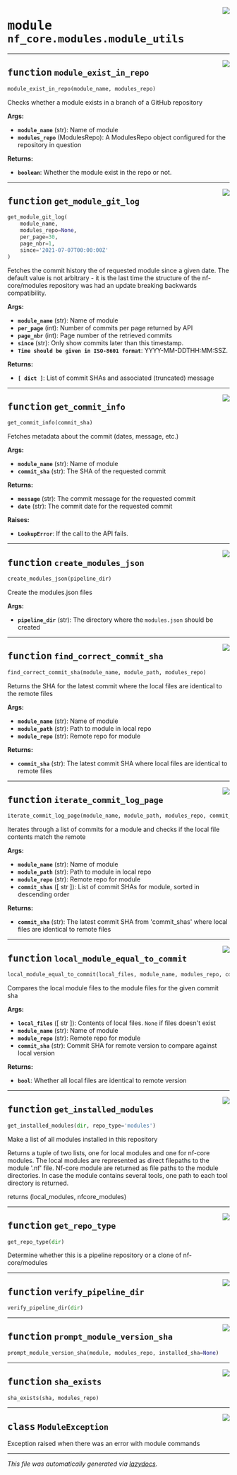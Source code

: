 <!-- markdownlint-disable -->

<a href="../../../../../../tools/nf_core/modules/module_utils.py#L0"><img align="right" style="float:right;" src="https://img.shields.io/badge/-source-cccccc?style=flat-square"></a>

# <kbd>module</kbd> `nf_core.modules.module_utils`

---

<a href="../../../../../../tools/nf_core/modules/module_utils.py#L25"><img align="right" style="float:right;" src="https://img.shields.io/badge/-source-cccccc?style=flat-square"></a>

## <kbd>function</kbd> `module_exist_in_repo`

```python
module_exist_in_repo(module_name, modules_repo)
```

Checks whether a module exists in a branch of a GitHub repository

**Args:**

- <b>`module_name`</b> (str): Name of module
- <b>`modules_repo`</b> (ModulesRepo): A ModulesRepo object configured for the repository in question

**Returns:**

- <b>`boolean`</b>: Whether the module exist in the repo or not.

---

<a href="../../../../../../tools/nf_core/modules/module_utils.py#L42"><img align="right" style="float:right;" src="https://img.shields.io/badge/-source-cccccc?style=flat-square"></a>

## <kbd>function</kbd> `get_module_git_log`

```python
get_module_git_log(
    module_name,
    modules_repo=None,
    per_page=30,
    page_nbr=1,
    since='2021-07-07T00:00:00Z'
)
```

Fetches the commit history the of requested module since a given date. The default value is not arbitrary - it is the last time the structure of the nf-core/modules repository was had an update breaking backwards compatibility.

**Args:**

- <b>`module_name`</b> (str): Name of module
- <b>`per_page`</b> (int): Number of commits per page returned by API
- <b>`page_nbr`</b> (int): Page number of the retrieved commits
- <b>`since`</b> (str): Only show commits later than this timestamp.
- <b>`Time should be given in ISO-8601 format`</b>: YYYY-MM-DDTHH:MM:SSZ.

**Returns:**

- <b>`[ dict ]`</b>: List of commit SHAs and associated (truncated) message

---

<a href="../../../../../../tools/nf_core/modules/module_utils.py#L87"><img align="right" style="float:right;" src="https://img.shields.io/badge/-source-cccccc?style=flat-square"></a>

## <kbd>function</kbd> `get_commit_info`

```python
get_commit_info(commit_sha)
```

Fetches metadata about the commit (dates, message, etc.)

**Args:**

- <b>`module_name`</b> (str): Name of module
- <b>`commit_sha`</b> (str): The SHA of the requested commit

**Returns:**

- <b>`message`</b> (str): The commit message for the requested commit
- <b>`date`</b> (str): The commit date for the requested commit

**Raises:**

- <b>`LookupError`</b>: If the call to the API fails.

---

<a href="../../../../../../tools/nf_core/modules/module_utils.py#L118"><img align="right" style="float:right;" src="https://img.shields.io/badge/-source-cccccc?style=flat-square"></a>

## <kbd>function</kbd> `create_modules_json`

```python
create_modules_json(pipeline_dir)
```

Create the modules.json files

**Args:**

- <b>`pipeline_dir`</b> (str): The directory where the `modules.json` should be created

---

<a href="../../../../../../tools/nf_core/modules/module_utils.py#L187"><img align="right" style="float:right;" src="https://img.shields.io/badge/-source-cccccc?style=flat-square"></a>

## <kbd>function</kbd> `find_correct_commit_sha`

```python
find_correct_commit_sha(module_name, module_path, modules_repo)
```

Returns the SHA for the latest commit where the local files are identical to the remote files

**Args:**

- <b>`module_name`</b> (str): Name of module
- <b>`module_path`</b> (str): Path to module in local repo
- <b>`module_repo`</b> (str): Remote repo for module

**Returns:**

- <b>`commit_sha`</b> (str): The latest commit SHA where local files are identical to remote files

---

<a href="../../../../../../tools/nf_core/modules/module_utils.py#L215"><img align="right" style="float:right;" src="https://img.shields.io/badge/-source-cccccc?style=flat-square"></a>

## <kbd>function</kbd> `iterate_commit_log_page`

```python
iterate_commit_log_page(module_name, module_path, modules_repo, commit_shas)
```

Iterates through a list of commits for a module and checks if the local file contents match the remote

**Args:**

- <b>`module_name`</b> (str): Name of module
- <b>`module_path`</b> (str): Path to module in local repo
- <b>`module_repo`</b> (str): Remote repo for module
- <b>`commit_shas`</b> ([ str ]): List of commit SHAs for module, sorted in descending order

**Returns:**

- <b>`commit_sha`</b> (str): The latest commit SHA from 'commit_shas' where local files are identical to remote files

---

<a href="../../../../../../tools/nf_core/modules/module_utils.py#L242"><img align="right" style="float:right;" src="https://img.shields.io/badge/-source-cccccc?style=flat-square"></a>

## <kbd>function</kbd> `local_module_equal_to_commit`

```python
local_module_equal_to_commit(local_files, module_name, modules_repo, commit_sha)
```

Compares the local module files to the module files for the given commit sha

**Args:**

- <b>`local_files`</b> ([ str ]): Contents of local files. `None` if files doesn't exist
- <b>`module_name`</b> (str): Name of module
- <b>`module_repo`</b> (str): Remote repo for module
- <b>`commit_sha`</b> (str): Commit SHA for remote version to compare against local version

**Returns:**

- <b>`bool`</b>: Whether all local files are identical to remote version

---

<a href="../../../../../../tools/nf_core/modules/module_utils.py#L281"><img align="right" style="float:right;" src="https://img.shields.io/badge/-source-cccccc?style=flat-square"></a>

## <kbd>function</kbd> `get_installed_modules`

```python
get_installed_modules(dir, repo_type='modules')
```

Make a list of all modules installed in this repository

Returns a tuple of two lists, one for local modules and one for nf-core modules. The local modules are represented as direct filepaths to the module '.nf' file. Nf-core module are returned as file paths to the module directories. In case the module contains several tools, one path to each tool directory is returned.

returns (local_modules, nfcore_modules)

---

<a href="../../../../../../tools/nf_core/modules/module_utils.py#L337"><img align="right" style="float:right;" src="https://img.shields.io/badge/-source-cccccc?style=flat-square"></a>

## <kbd>function</kbd> `get_repo_type`

```python
get_repo_type(dir)
```

Determine whether this is a pipeline repository or a clone of nf-core/modules

---

<a href="../../../../../../tools/nf_core/modules/module_utils.py#L355"><img align="right" style="float:right;" src="https://img.shields.io/badge/-source-cccccc?style=flat-square"></a>

## <kbd>function</kbd> `verify_pipeline_dir`

```python
verify_pipeline_dir(dir)
```

---

<a href="../../../../../../tools/nf_core/modules/module_utils.py#L385"><img align="right" style="float:right;" src="https://img.shields.io/badge/-source-cccccc?style=flat-square"></a>

## <kbd>function</kbd> `prompt_module_version_sha`

```python
prompt_module_version_sha(module, modules_repo, installed_sha=None)
```

---

<a href="../../../../../../tools/nf_core/modules/module_utils.py#L429"><img align="right" style="float:right;" src="https://img.shields.io/badge/-source-cccccc?style=flat-square"></a>

## <kbd>function</kbd> `sha_exists`

```python
sha_exists(sha, modules_repo)
```

---

<a href="../../../../../../tools/nf_core/modules/module_utils.py#L19"><img align="right" style="float:right;" src="https://img.shields.io/badge/-source-cccccc?style=flat-square"></a>

## <kbd>class</kbd> `ModuleException`

Exception raised when there was an error with module commands

---

_This file was automatically generated via [lazydocs](https://github.com/ml-tooling/lazydocs)._
